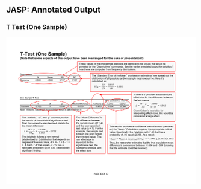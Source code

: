 ## JASP: Annotated Output

### T Test (One Sample)

<p align="center"><kbd><img src="onesample.png"></kbd></p>
